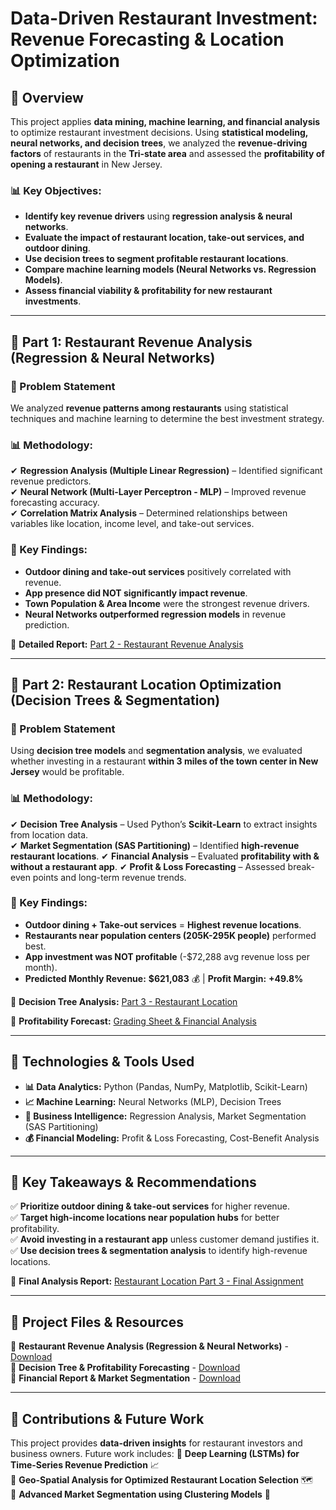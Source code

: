 # **Data-Driven Restaurant Investment: Revenue Forecasting & Location Optimization**

## **📌 Overview**
This project applies **data mining, machine learning, and financial analysis** to optimize restaurant investment decisions. Using **statistical modeling, neural networks, and decision trees**, we analyzed the **revenue-driving factors** of restaurants in the **Tri-state area** and assessed the **profitability of opening a restaurant** in New Jersey. 

### **📊 Key Objectives:**
- **Identify key revenue drivers** using **regression analysis & neural networks**.
- **Evaluate the impact of restaurant location, take-out services, and outdoor dining**.
- **Use decision trees to segment profitable restaurant locations**.
- **Compare machine learning models (Neural Networks vs. Regression Models)**.
- **Assess financial viability & profitability for new restaurant investments**.

---

## **📍 Part 1: Restaurant Revenue Analysis (Regression & Neural Networks)**

### **📝 Problem Statement**
We analyzed **revenue patterns among restaurants** using statistical techniques and machine learning to determine the best investment strategy. 

### **📊 Methodology:**
✔ **Regression Analysis (Multiple Linear Regression)** – Identified significant revenue predictors.  
✔ **Neural Network (Multi-Layer Perceptron - MLP)** – Improved revenue forecasting accuracy.  
✔ **Correlation Matrix Analysis** – Determined relationships between variables like location, income level, and take-out services.  

### **📌 Key Findings:**
- **Outdoor dining and take-out services** positively correlated with revenue.
- **App presence did NOT significantly impact revenue**.
- **Town Population & Area Income** were the strongest revenue drivers.
- **Neural Networks outperformed regression models** in revenue prediction.

📄 **Detailed Report:** [Part 2 - Restaurant Revenue Analysis](./Part%202%20-%20Restaurant%20Project%202%20for%20MGMT%20635%20(Data%20Mining%20for%20Managers).pdf)

---

## **📍 Part 2: Restaurant Location Optimization (Decision Trees & Segmentation)**

### **📝 Problem Statement**
Using **decision tree models** and **segmentation analysis**, we evaluated whether investing in a restaurant **within 3 miles of the town center in New Jersey** would be profitable.

### **📊 Methodology:**
✔ **Decision Tree Analysis** – Used Python’s **Scikit-Learn** to extract insights from location data.  
✔ **Market Segmentation (SAS Partitioning)** – Identified **high-revenue restaurant locations**.
✔ **Financial Analysis** – Evaluated **profitability with & without a restaurant app**.
✔ **Profit & Loss Forecasting** – Assessed break-even points and long-term revenue trends.

### **📌 Key Findings:**
- **Outdoor dining + Take-out services** = **Highest revenue locations**.
- **Restaurants near population centers (205K-295K people)** performed best.
- **App investment was NOT profitable** (-$72,288 avg revenue loss per month).
- **Predicted Monthly Revenue:** **$621,083** 💰 | **Profit Margin:** **+49.8%**

📄 **Decision Tree Analysis:** [Part 3 - Restaurant Location](./Part%203%20-%20Restaurant%20Location%20(1).pdf)

📄 **Profitability Forecast:** [Grading Sheet & Financial Analysis](./Mgmt635%20Part3%20Grading%20Sheet%203%20-%20Swasti%20Johri.docx)

---

## **📍 Technologies & Tools Used**
- **📊 Data Analytics:** Python (Pandas, NumPy, Matplotlib, Scikit-Learn)
- **📈 Machine Learning:** Neural Networks (MLP), Decision Trees
- **📑 Business Intelligence:** Regression Analysis, Market Segmentation (SAS Partitioning)
- **💰 Financial Modeling:** Profit & Loss Forecasting, Cost-Benefit Analysis

---

## **🚀 Key Takeaways & Recommendations**
✅ **Prioritize outdoor dining & take-out services** for higher revenue.  
✅ **Target high-income locations near population hubs** for better profitability.  
✅ **Avoid investing in a restaurant app** unless customer demand justifies it.  
✅ **Use decision trees & segmentation analysis** to identify high-revenue locations.  

📄 **Final Analysis Report:** [Restaurant Location Part 3 - Final Assignment](./Restaurant%20Location%20Part%203%20-%20final%20assignment.xls)

---

## **📂 Project Files & Resources**
📌 **Restaurant Revenue Analysis (Regression & Neural Networks)** - [Download](./Part%202%20-%20Restaurant%20Project%202%20for%20MGMT%20635%20(Data%20Mining%20for%20Managers).pdf)  
📌 **Decision Tree & Profitability Forecasting** - [Download](./Part%203%20-%20Restaurant%20Location%20(1).pdf)  
📌 **Financial Report & Market Segmentation** - [Download](./Mgmt635%20Part3%20Grading%20Sheet%203%20-%20Swasti%20Johri.docx)  

---

## **📢 Contributions & Future Work**
This project provides **data-driven insights** for restaurant investors and business owners. Future work includes:
🔹 **Deep Learning (LSTMs) for Time-Series Revenue Prediction** 📈  
🔹 **Geo-Spatial Analysis for Optimized Restaurant Location Selection** 🗺️  
🔹 **Advanced Market Segmentation using Clustering Models** 🤖

